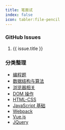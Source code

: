 ```yaml
---
title: 笔面试
index: false
icon: tabler:file-pencil
---
```


### GitHub Issues

<RedDiv>
    <ol>
        <li v-for="issue in issues" :key="issue.id">
            <a :href="issue.html_url" target="_blank">{{ issue.title }}</a>
        </li>
    </ol>
</RedDiv>

<script setup>
    import { h, ref, onMounted } from 'vue'
    const RedDiv = (_, ctx) =>
    h('div',{ class:'issues' },ctx.slots.default())

    const issues = ref([])

    const getIssues = async () => {
        try {
            // https://api.github.com/repos/{owner}/{repository}/issues?milestone=&state=&assignee=&creator=&mentioned=&labels=&sort=&direction=&since=&per_page=&page=
            const response = await fetch('https://api.github.com/repos/kangduu/camps/issues?state=open&sort=updated');
            if (!response.ok) {
                throw new Error('Network response was not ok');
            }
            const data = await response.json();
            
            issues.value = data;
        } catch (error) {
            console.error('Error fetching issues:', error);
        }
    };

    onMounted(() => {
        getIssues();
    });
</script>

### 分类整理

- [编程题](./%E7%BC%96%E7%A8%8B%E9%A2%98.md)
- [数据结构与算法](./Algorithm.md)
- [浏览器相关](./Browser.md)
- [DOM 操作](./Dom.md)
- [HTML-CSS](./HTML-CSS.md)
- [JavaScript 基础](./Javascript.md)
- [Webpack](./webpack.md)
- [Vue.js](./Vue.md)
- [JQuery](./jQuery.md)
